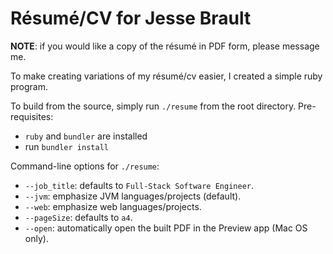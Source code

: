 # Résumé/CV for Jesse Brault

**NOTE**: if you would like a copy of the résumé in PDF form, please message me.

To make creating variations of my résumé/cv easier, I created a simple ruby program. 

To build from the source, simply run `./resume` from the root directory. Pre-requisites:
* `ruby` and `bundler` are installed
* run `bundler install`

Command-line options for `./resume`:
* `--job_title`: defaults to `Full-Stack Software Engineer`.
* `--jvm`: emphasize JVM languages/projects (default).
* `--web`: emphasize web languages/projects.
* `--pageSize`: defaults to `a4`.
* `--open`: automatically open the built PDF in the Preview app (Mac OS only).
